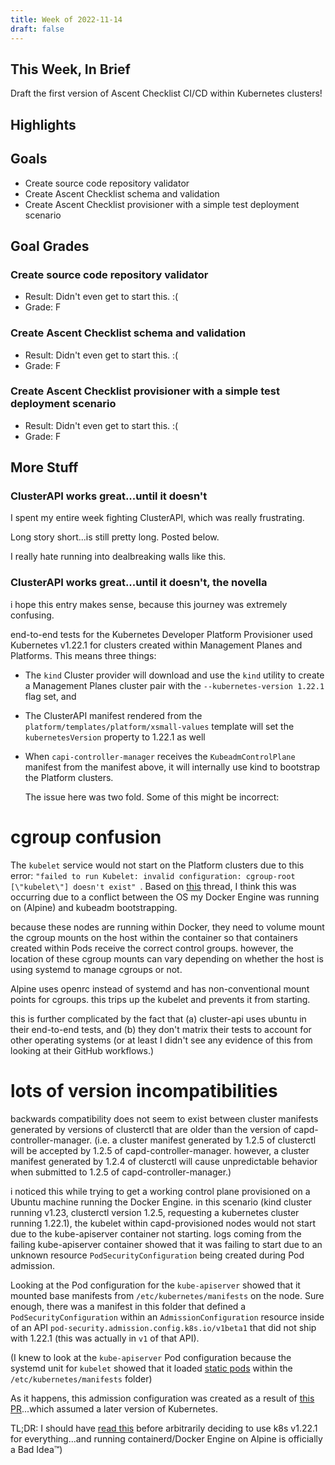 ```yaml
---
title: Week of 2022-11-14
draft: false
---
```


## This Week, In Brief

Draft the first version of Ascent Checklist CI/CD within Kubernetes clusters!

## Highlights

## Goals

- Create source code repository validator
- Create Ascent Checklist schema and validation
- Create Ascent Checklist provisioner with a simple test deployment scenario

## Goal Grades

### Create source code repository validator

- Result: Didn't even get to start this. :(
- Grade: F

### Create Ascent Checklist schema and validation

- Result: Didn't even get to start this. :(
- Grade: F

### Create Ascent Checklist provisioner with a simple test deployment scenario

- Result: Didn't even get to start this. :(
- Grade: F

## More Stuff

### ClusterAPI works great...until it doesn't

I spent my entire week fighting ClusterAPI, which was really frustrating.

Long story short...is still pretty long. Posted below.

I really hate running into dealbreaking walls like this.

### ClusterAPI works great...until it doesn't, the novella

i hope this entry makes sense, because this journey was extremely confusing.

end-to-end tests for the Kubernetes Developer Platform Provisioner used Kubernetes v1.22.1 for
clusters created within Management Planes and Platforms. This means three things:

- The `kind` Cluster provider will download and use the `kind` utility to create
  a Management Planes cluster pair with the `--kubernetes-version 1.22.1` flag set,
  and
- The ClusterAPI manifest rendered from the
  `platform/templates/platform/xsmall-values` template will set the
  `kubernetesVersion` property to 1.22.1 as well
- When `capi-controller-manager` receives the `KubeadmControlPlane` manifest
  from the manifest above, it will internally use kind to bootstrap the Platform
  clusters.

  The issue here was two fold. Some of this might be incorrect:

# **cgroup confusion**

The `kubelet` service would not start on the Platform clusters due to this error:
`"failed to run Kubelet: invalid configuration: cgroup-root [\"kubelet\"]
doesn't exist" `. Based on
[this](https://github.com/kubernetes-sigs/kind/issues/1969) thread, I think this
was occurring due to a conflict between the OS my Docker Engine was running on
(Alpine) and kubeadm bootstrapping.

because these nodes are running within Docker, they need to volume mount the
cgroup mounts on the host within the container so that containers created within
Pods receive the correct control groups. however, the location of these cgroup
mounts can vary depending on whether the host is using systemd to manage cgroups
or not.

Alpine uses openrc instead of systemd and has non-conventional mount points for
cgroups. this trips up the kubelet and prevents it from starting.

this is further complicated by the fact that (a) cluster-api uses ubuntu in
their end-to-end tests, and (b) they don't matrix their tests to account for
other operating systems (or at least I didn't see any evidence of this from
looking at their GitHub workflows.)

# **lots of version incompatibilities**

backwards compatibility does not seem to exist between cluster manifests
generated by versions of clusterctl that are older than the version of
capd-controller-manager. (i.e. a cluster manifest generated by 1.2.5 of
clusterctl will be accepted by 1.2.5 of capd-controller-manager. however, a
cluster manifest generated by 1.2.4 of clusterctl will cause unpredictable
behavior when submitted to 1.2.5 of capd-controller-manager.)

i noticed this while trying to get a working control plane provisioned on a
Ubuntu machine running the Docker Engine. in this scenario (kind cluster running
v1.23, clusterctl version 1.2.5, requesting a kubernetes cluster running
1.22.1), the kubelet within capd-provisioned nodes would not start due to the
kube-apiserver container not starting. logs coming from the failing
kube-apiserver container showed that it was failing to start due to an unknown
resource `PodSecurityConfiguration` being created during Pod admission.

Looking at the Pod configuration for the `kube-apiserver` showed that it mounted
base manifests from `/etc/kubernetes/manifests` on the node. Sure enough, there
was a manifest in this folder that defined a `PodSecurityConfiguration` within
an `AdmissionConfiguration` resource inside of an API
`pod-security.admission.config.k8s.io/v1beta1` that did not ship with 1.22.1
(this was actually in `v1` of that API).

(I knew to look at the `kube-apiserver` Pod configuration because the systemd
unit for `kubelet` showed that it loaded [static
pods](https://kubernetes.io/docs/tasks/configure-pod-container/static-pod/)
within the `/etc/kubernetes/manifests` folder)

As it happens, this admission configuration was created as a result of [this
PR](https://github.com/kubernetes-sigs/cluster-api/issues/6329)...which assumed
a later version of Kubernetes.

TL;DR: I should have [read
this](https://cluster-api.sigs.k8s.io/reference/versions.html) before
arbitrarily deciding to use k8s v1.22.1 for everything...and running
containerd/Docker Engine on Alpine is officially a Bad Idea™)
